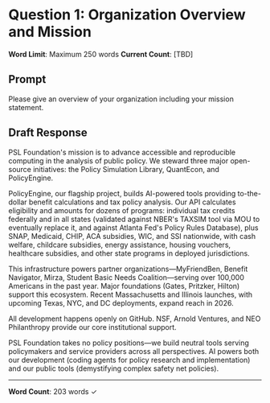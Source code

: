 # Question 1: Organization Overview and Mission

**Word Limit**: Maximum 250 words
**Current Count**: [TBD]

## Prompt
Please give an overview of your organization including your mission statement.

## Draft Response

PSL Foundation's mission is to advance accessible and reproducible computing in the analysis of public policy. We steward three major open-source initiatives: the Policy Simulation Library, QuantEcon, and PolicyEngine.

PolicyEngine, our flagship project, builds AI-powered tools providing to-the-dollar benefit calculations and tax policy analysis. Our API calculates eligibility and amounts for dozens of programs: individual tax credits federally and in all states (validated against NBER's TAXSIM tool via MOU to eventually replace it, and against Atlanta Fed's Policy Rules Database), plus SNAP, Medicaid, CHIP, ACA subsidies, WIC, and SSI nationwide, with cash welfare, childcare subsidies, energy assistance, housing vouchers, healthcare subsidies, and other state programs in deployed jurisdictions.

This infrastructure powers partner organizations—MyFriendBen, Benefit Navigator, Mirza, Student Basic Needs Coalition—serving over 100,000 Americans in the past year. Major foundations (Gates, Pritzker, Hilton) support this ecosystem. Recent Massachusetts and Illinois launches, with upcoming Texas, NYC, and DC deployments, expand reach in 2026.

All development happens openly on GitHub. NSF, Arnold Ventures, and NEO Philanthropy provide our core institutional support.

PSL Foundation takes no policy positions—we build neutral tools serving policymakers and service providers across all perspectives. AI powers both our development (coding agents for policy research and implementation) and our public tools (demystifying complex safety net policies).

---

**Word Count**: 203 words ✓
